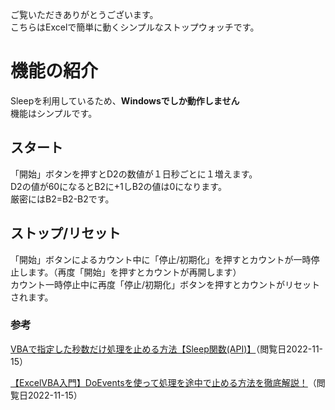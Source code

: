 ご覧いただきありがとうございます。<br>
こちらはExcelで簡単に動くシンプルなストップウォッチです。
# 機能の紹介

Sleepを利用しているため、**Windowsでしか動作しません**<br>
機能はシンプルです。<br>

## スタート
「開始」ボタンを押すとD2の数値が１日秒ごとに１増えます。<br>
D2の値が60になるとB2に+1しB2の値は0になります。<br>
厳密にはB2=B2-B2です。<br>

## ストップ/リセット
「開始」ボタンによるカウント中に「停止/初期化」を押すとカウントが一時停止します。（再度「開始」を押すとカウントが再開します）<br>
カウント一時停止中に再度「停止/初期化」ボタンを押すとカウントがリセットされます。

### 参考
<a href=https://liclog.net/sleep-function-vba-macro-catia-v5/>VBAで指定した秒数だけ処理を止める方法【Sleep関数(API)】</a>（閲覧日2022-11-15）

<a href=https://www.sejuku.net/blog/69349>【ExcelVBA入門】DoEventsを使って処理を途中で止める方法を徹底解説！</a>（閲覧日2022-11-15）<br>
